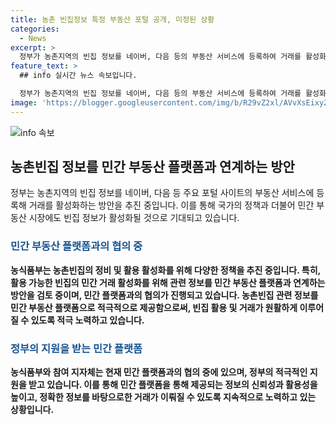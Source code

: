 ```yaml
---
title: 농촌 빈집정보 특정 부동산 포털 공개, 미정된 상황
categories:
  - News
excerpt: >
  정부가 농촌지역의 빈집 정보를 네이버, 다음 등의 부동산 서비스에 등록하여 거래를 활성화하는 방안을 추진 중이다. 이에 농식품부는 관련 정보를 민간 부동산 플랫폼과 연계하는 방안을 검토하고 있으며, 참여 지자체와 민간 플랫폼과 협의 중이다. 이로써 농촌빈집의 정비와 활용 활성화를 위한 다양한 정책이 추진 중에 있다. (자료출처=정책브리핑 www.korea.kr)
feature_text: >
  ## info 실시간 뉴스 속보입니다.

  정부가 농촌지역의 빈집 정보를 네이버, 다음 등의 부동산 서비스에 등록하여 거래를 활성화하는 방안을 추진 중이다. 이에 농식품부는 관련 정보를 민간 부동산 플랫폼과 연계하는 방안을 검토하고 있으며, 참여 지자체와 민간 플랫폼과 협의 중이다. 이로써 농촌빈집의 정비와 활용 활성화를 위한 다양한 정책이 추진 중에 있다. (자료출처=정책브리핑 www.korea.kr)
image: 'https://blogger.googleusercontent.com/img/b/R29vZ2xl/AVvXsEixyZcFfHzMRdzZMjFBmAUKJYCLCGyLL1o632UiGVXcaFdKo_bkvkuCioo0uUKlGfBVcT3P84aROyZIXSBEx3Aw5nCQ3pTgDom1WDC4m8eifvWiAmWEEVb4x6G_l8C0QH225ldMjyaFvpxGEBGNO37VmDTDMHGhJPq73UglMfDca1-0aw/s1600/blogspot.png'
---
```


<p><img src="https://blogger.googleusercontent.com/img/b/R29vZ2xl/AVvXsEixyZcFfHzMRdzZMjFBmAUKJYCLCGyLL1o632UiGVXcaFdKo_bkvkuCioo0uUKlGfBVcT3P84aROyZIXSBEx3Aw5nCQ3pTgDom1WDC4m8eifvWiAmWEEVb4x6G_l8C0QH225ldMjyaFvpxGEBGNO37VmDTDMHGhJPq73UglMfDca1-0aw/s1600/blogspot.png" alt="info 속보" /></p>

<h2 data-ke-size="size26">농촌빈집 정보를 민간 부동산 플랫폼과 연계하는 방안</h2>

<p data-ke-size="size16">정부는 농촌지역의 빈집 정보를 네이버, 다음 등 주요 포털 사이트의 부동산 서비스에 등록해 거래를 활성화하는 방안을 추진 중입니다. 이를 통해 국가의 정책과 더불어 민간 부동산 시장에도 빈집 정보가 활성화될 것으로 기대되고 있습니다.</p>

<h3><b><span style="color: #1a5490;">민간 부동산 플랫폼과의 협의 중</span><b></h3>

<p data-ke-size="size16">농식품부는 농촌빈집의 정비 및 활용 활성화를 위해 다양한 정책을 추진 중입니다. 특히, 활용 가능한 빈집의 민간 거래 활성화를 위해 관련 정보를 민간 부동산 플랫폼과 연계하는 방안을 검토 중이며, 민간 플랫폼과의 협의가 진행되고 있습니다. 농촌빈집 관련 정보를 민간 부동산 플랫폼으로 적극적으로 제공함으로써, 빈집 활용 및 거래가 원활하게 이루어질 수 있도록 적극 노력하고 있습니다.</p>

<h3><b><span style="color: #1a5490;">정부의 지원을 받는 민간 플랫폼</span><b></h3>

<p data-ke-size="size16">농식품부와 참여 지자체는 현재 민간 플랫폼과의 협의 중에 있으며, 정부의 적극적인 지원을 받고 있습니다. 이를 통해 민간 플랫폼을 통해 제공되는 정보의 신뢰성과 활용성을 높이고, 정확한 정보를 바탕으로한 거래가 이뤄질 수 있도록 지속적으로 노력하고 있는 상황입니다.</p>

